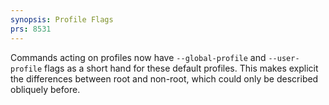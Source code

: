 ```yaml
---
synopsis: Profile Flags
prs: 8531
---
```


Commands acting on profiles now have `--global-profile` and `--user-profile` flags as a short hand for these default profiles.
This makes explicit the differences between root and non-root, which could only be described obliquely before.

